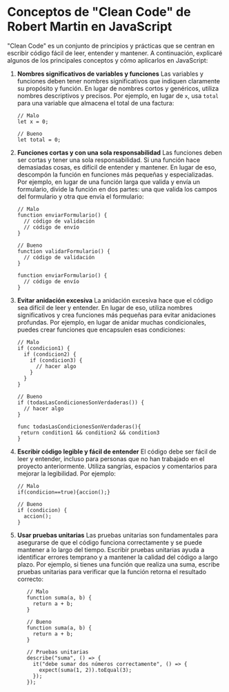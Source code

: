 
#  Conceptos de "Clean Code" de Robert Martin en JavaScript

"Clean Code" es un conjunto de principios y prácticas que se centran en escribir código fácil de leer, entender y mantener. A continuación, explicaré algunos de los principales conceptos y cómo aplicarlos en JavaScript:

1. **Nombres significativos de variables y funciones**
   Las variables y funciones deben tener nombres significativos que indiquen claramente su propósito y función. En lugar de nombres cortos y genéricos, utiliza nombres descriptivos y precisos. Por ejemplo, en lugar de `x`, usa `total` para una variable que almacena el total de una factura:
   
   
   ```
   // Malo
   let x = 0;

   // Bueno
   let total = 0;
   ```

2. **Funciones cortas y con una sola responsabilidad**
   Las funciones deben ser cortas y tener una sola responsabilidad. Si una función hace demasiadas cosas, es difícil de entender y mantener. En lugar de eso, descompón la función en funciones más pequeñas y especializadas. Por ejemplo, en lugar de una función larga que valida y envía un formulario, divide la función en dos partes: una que valida los campos del formulario y otra que envía el formulario:
   ```
   // Malo
   function enviarFormulario() {
     // código de validación
     // código de envío
   }

   // Bueno
   function validarFormulario() {
     // código de validación
   }

   function enviarFormulario() {
     // código de envío
   }
   ```

3. **Evitar anidación excesiva**
   La anidación excesiva hace que el código sea difícil de leer y entender. En lugar de eso, utiliza nombres significativos y crea funciones más pequeñas para evitar anidaciones profundas. Por ejemplo, en lugar de anidar muchas condicionales, puedes crear funciones que encapsulen esas condiciones:
   ```
   // Malo
   if (condicion1) {
     if (condicion2) {
       if (condicion3) {
         // hacer algo
       }
     }
   }

   // Bueno
   if (todasLasCondicionesSonVerdaderas()) {
     // hacer algo
   }
   
   func todasLasCondicionesSonVerdaderas(){
    return condition1 && condition2 && condition3
   }
   ```

4. **Escribir código legible y fácil de entender**
   El código debe ser fácil de leer y entender, incluso para personas que no han trabajado en el proyecto anteriormente. Utiliza sangrías, espacios y comentarios para mejorar la legibilidad. Por ejemplo:
   ```
   // Malo
   if(condicion==true){accion();}

   // Bueno
   if (condicion) {
     accion();
   }
   ```

5. **Usar pruebas unitarias**
   Las pruebas unitarias son fundamentales para asegurarse de que el código funciona correctamente y se puede mantener a lo largo del tiempo. Escribir pruebas unitarias ayuda a identificar errores temprano y a mantener la calidad del código a largo plazo. Por ejemplo, si tienes una función que realiza una suma, escribe pruebas unitarias para verificar que la función retorna el resultado correcto:
   
   ```
      // Malo
      function suma(a, b) {
        return a + b;
      }

      // Bueno
      function suma(a, b) {
        return a + b;
      }

      // Pruebas unitarias
      describe("suma", () => {
        it("debe sumar dos números correctamente", () => {
          expect(suma(1, 2)).toEqual(3);
        });
      });
   ```
